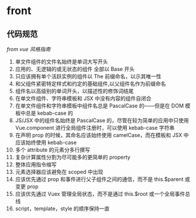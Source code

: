 # front

## 代码规范

_from vue 风格指南_

1.  单文件组件的文件名始终是单词大写开头
2.  应用的、无逻辑的或无状态的组件 全部以 Base 开头
3.  只应该拥有单个活跃实例的组件以 The 前缀命名，以示其唯一性
4.  和父组件紧密特定样式和约定的基础组件,以父组件名作为前缀命名
5.  组件名以高级别的单词开头，以描述性的修饰词结尾
6.  在单文件组件、字符串模板和 JSX 中没有内容的组件自闭合
7.  在单文件组件和字符串模板中组件名总是 PascalCase 的——但是在 DOM 模板中总是 kebab-case 的
8.  JS/JSX 中的组件名始终是 PascalCase 的，尽管在较为简单的应用中只使用 Vue.component 进行全局组件注册时，可以使用 kebab-case 字符串
9.  在声明 prop 的时候，其命名应该始终使用 camelCase，而在模板和 JSX 中应该始终使用 kebab-case
10. 多个 attribute 的元素分多行撰写
11. 复杂计算属性分割为尽可能多的更简单的 property
12. 整体应用指令缩写
13. 元素选择器应该避免在 scoped 中出现
14. 应该优先通过 prop 和事件进行父子组件之间的通信，而不是 this.\$parent 或变更 prop
15. 应该优先通过 Vuex 管理全局状态，而不是通过 this.\$root 或一个全局事件总线
16. script，template，style 的顺序保持一直
